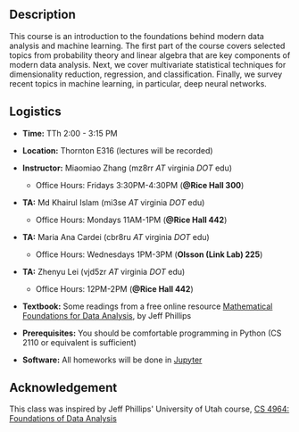 ## Description

This course is an introduction to the foundations behind modern data analysis
and machine learning.  The first part of the course covers selected topics from
probability theory and linear algebra that are key components of modern data
analysis. Next, we cover multivariate statistical techniques for dimensionality
reduction, regression, and classification. Finally, we survey recent topics in
machine learning, in particular, deep neural networks.

## Logistics

* **Time:** TTh 2:00 - 3:15 PM
* **Location:** Thornton E316 (lectures will be recorded)
* **Instructor:** Miaomiao Zhang (mz8rr *AT* virginia *DOT* edu)
  - Office Hours: Fridays 3:30PM-4:30PM (**@Rice Hall 300**)
* **TA:** Md Khairul Islam (mi3se *AT* virginia *DOT* edu)
  - Office Hours: Mondays 11AM-1PM (**@Rice Hall 442**)
* **TA:** Maria Ana Cardei (cbr8ru *AT* virginia *DOT* edu)
  - Office Hours: Wednesdays 1PM-3PM (**Olsson (Link Lab) 225**)
* **TA:** Zhenyu Lei (vjd5zr *AT* virginia *DOT* edu)
  - Office Hours: 12PM-2PM (**@Rice Hall 442**)

* **Textbook:** Some readings from a free online resource [Mathematical Foundations for Data Analysis](http://www.cs.utah.edu/~jeffp/M4D/M4D.html), by Jeff Phillips
* **Prerequisites:** You should be comfortable programming in Python (CS 2110 or equivalent is sufficient)
* **Software:** All homeworks will be done in [Jupyter](https://jupyter.org)

## Acknowledgement
This class was inspired by Jeff Phillips' University of Utah course, [CS 4964: Foundations of Data Analysis](http://www.cs.utah.edu/~jeffp/teaching/FoDA.html)
